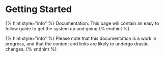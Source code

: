 # Getting Started

{% hint style="info" %}
Documentation: This page will contain an easy to follow guide to get the system up and going
{% endhint %}

{% hint style="info" %}
Please note that this documentation is a work in progress, and that the content and links are likely to undergo drastic changes. 
{% endhint %}

